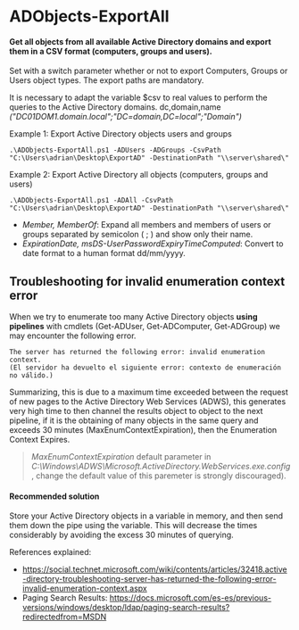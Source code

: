 # ADObjects-ExportAll
#### Get all objects from all available Active Directory domains and export them in a CSV format (computers, groups and users).

Set with a switch parameter whether or not to export Computers, Groups or Users object types. The export paths are mandatory.

It is necessary to adapt the variable $csv to real values to perform the queries to the Active Directory domains. dc,domain,name *("DC01DOM1.domain.local";"DC=domain,DC=local";"Domain")*

Example 1: Export Active Directory objects users and groups 
```
.\ADObjects-ExportAll.ps1 -ADUsers -ADGroups -CsvPath "C:\Users\adrian\Desktop\ExportAD" -DestinationPath "\\server\shared\"
```
Example 2: Export Active Directory all objects (computers, groups and users)
```
.\ADObjects-ExportAll.ps1 -ADAll -CsvPath "C:\Users\adrian\Desktop\ExportAD" -DestinationPath "\\server\shared\"
```

- *Member, MemberOf*: Expand all members and members of users or groups separated by semicolon ( ; ) and show only their name.
- *ExpirationDate, msDS-UserPasswordExpiryTimeComputed*: Convert to date format to a human format dd/mm/yyyy.

## Troubleshooting for invalid enumeration context error
When we try to enumerate too many Active Directory objects **using pipelines** with cmdlets (Get-ADUser, Get-ADComputer, Get-ADGroup) we may encounter the following error.
```
The server has returned the following error: invalid enumeration context.
(El servidor ha devuelto el siguiente error: contexto de enumeración no válido.)
```
Summarizing, this is due to a maximum time exceeded between the request of new pages to the Active Directory Web Services (ADWS), this generates very high time to then channel the results object to object to the next pipeline, if it is the obtaining of many objects in the same query and exceeds 30 minutes (MaxEnumContextExpiration), then the Enumeration Context Expires.

> *MaxEnumContextExpiration* default parameter in *C:\Windows\ADWS\Microsoft.ActiveDirectory.WebServices.exe.config*, change the default value of this paremeter is strongly discouraged).

#### Recommended solution

Store your Active Directory objects in a variable in memory, and then send them down the pipe using the variable. This will decrease the times considerably by avoiding the excess 30 minutes of querying.

References explained:

- https://social.technet.microsoft.com/wiki/contents/articles/32418.active-directory-troubleshooting-server-has-returned-the-following-error-invalid-enumeration-context.aspx
- Paging Search Results: https://docs.microsoft.com/es-es/previous-versions/windows/desktop/ldap/paging-search-results?redirectedfrom=MSDN
